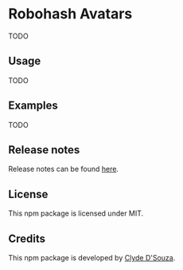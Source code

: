 # Robohash Avatars
TODO

## Usage  
TODO
   
## Examples 
TODO

## Release notes 
Release notes can be found [here](https://github.com/ClydeDz/robohash-avatars-npm/releases).   

## License
This npm package is licensed under MIT.  

## Credits  
This npm package is developed by [Clyde D'Souza](https://clydedsouza.net).
